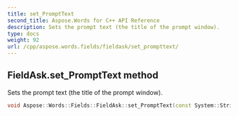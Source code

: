 ```yaml
---
title: set_PromptText
second_title: Aspose.Words for C++ API Reference
description: Sets the prompt text (the title of the prompt window).
type: docs
weight: 92
url: /cpp/aspose.words.fields/fieldask/set_prompttext/
---
```

## FieldAsk.set_PromptText method


Sets the prompt text (the title of the prompt window).

```cpp
void Aspose::Words::Fields::FieldAsk::set_PromptText(const System::String &value)
```

